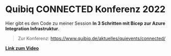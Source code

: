 # Quibiq CONNECTED Konferenz 2022

Hier gibt es den Code zu meiner Session **In 3 Schritten mit Bicep zur Azure Integration Infrastruktur**.

> Zur Konferenz: https://www.quibiq.de/aktuelles/quievents/connected/

**[Link zum Video](https://vimeo.com/777333617)**
